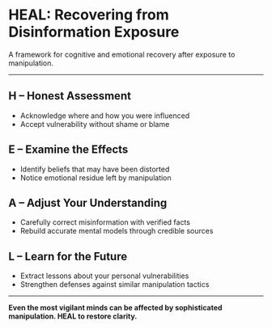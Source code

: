 # HEAL: Recovering from Disinformation Exposure

A framework for cognitive and emotional recovery after exposure to manipulation.

---

## **H – Honest Assessment**
- Acknowledge where and how you were influenced
- Accept vulnerability without shame or blame

## **E – Examine the Effects**
- Identify beliefs that may have been distorted
- Notice emotional residue left by manipulation

## **A – Adjust Your Understanding**
- Carefully correct misinformation with verified facts
- Rebuild accurate mental models through credible sources

## **L – Learn for the Future**
- Extract lessons about your personal vulnerabilities
- Strengthen defenses against similar manipulation tactics

---

**Even the most vigilant minds can be affected by sophisticated manipulation. HEAL to restore clarity.**